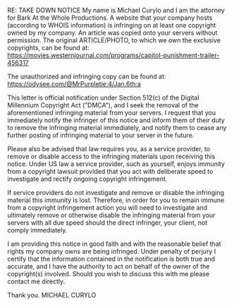 RE: TAKE DOWN NOTICE
My name is Michael Curylo and I am the attorney for Bark At the Whole Productions. A website that your company hosts (according to WHOIS information) is infringing on at least one copyright owned by my company.
An article was copied onto your servers without permission. The original ARTICLE/PHOTO, to which we own the exclusive copyrights, can be found at:
https://movies.westernjournal.com/programs/capitol-punishment-trailer-456317

The unauthorized and infringing copy can be found at:
https://odysee.com/@MrPurpletie:4/Jan.6th:a

This letter is official notification under Section 512(c) of the Digital Millennium Copyright Act (”DMCA”), and I seek
the removal of the aforementioned infringing material from your servers. I request that you immediately notify the
infringer of this notice and inform them of their duty to remove the infringing material immediately, and notify them
to cease any further posting of infringing material to your server in the future.

Please also be advised that law requires you, as a service provider, to remove or disable access to the infringing
materials upon receiving this notice. Under US law a service provider, such as yourself, enjoys immunity from a
copyright lawsuit provided that you act with deliberate speed to investigate and rectify ongoing copyright
infringement. 

If service providers do not investigate and remove or disable the infringing material this immunity is
lost. Therefore, in order for you to remain immune from a copyright infringement action you will need to investigate
and ultimately remove or otherwise disable the infringing material from your servers with all due speed should the
direct infringer, your client, not comply immediately.

I am providing this notice in good faith and with the reasonable belief that rights my company owns are being
infringed. Under penalty of perjury I certify that the information contained in the notification is both true and
accurate, and I have the authority to act on behalf of the owner of the copyright(s) involved.
Should you wish to discuss this with me please contact me directly.

Thank you.
MICHAEL CURYLO
<personal informaion redacted>
